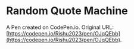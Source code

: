# Random Quote Machine

A Pen created on CodePen.io. Original URL: [https://codepen.io/Rishu2023/pen/OJqQEbb](https://codepen.io/Rishu2023/pen/OJqQEbb).


